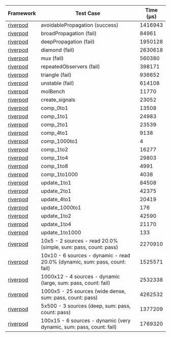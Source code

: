 | Framework | Test Case | Time (μs) |
| --- | --- | --- |
| [riverpod](https://github.com/rrousselGit/riverpod) | avoidablePropagation (success) | 1416943 |
| [riverpod](https://github.com/rrousselGit/riverpod) | broadPropagation (fail) | 84961 |
| [riverpod](https://github.com/rrousselGit/riverpod) | deepPropagation (fail) | 1950128 |
| [riverpod](https://github.com/rrousselGit/riverpod) | diamond (fail) | 2630618 |
| [riverpod](https://github.com/rrousselGit/riverpod) | mux (fail) | 560380 |
| [riverpod](https://github.com/rrousselGit/riverpod) | repeatedObservers (fail) | 398171 |
| [riverpod](https://github.com/rrousselGit/riverpod) | triangle (fail) | 936652 |
| [riverpod](https://github.com/rrousselGit/riverpod) | unstable (fail) | 614108 |
| [riverpod](https://github.com/rrousselGit/riverpod) | molBench | 11770 |
| [riverpod](https://github.com/rrousselGit/riverpod) | create_signals | 23052 |
| [riverpod](https://github.com/rrousselGit/riverpod) | comp_0to1 | 13508 |
| [riverpod](https://github.com/rrousselGit/riverpod) | comp_1to1 | 24983 |
| [riverpod](https://github.com/rrousselGit/riverpod) | comp_2to1 | 23539 |
| [riverpod](https://github.com/rrousselGit/riverpod) | comp_4to1 | 9138 |
| [riverpod](https://github.com/rrousselGit/riverpod) | comp_1000to1 | 4 |
| [riverpod](https://github.com/rrousselGit/riverpod) | comp_1to2 | 16277 |
| [riverpod](https://github.com/rrousselGit/riverpod) | comp_1to4 | 29803 |
| [riverpod](https://github.com/rrousselGit/riverpod) | comp_1to8 | 4991 |
| [riverpod](https://github.com/rrousselGit/riverpod) | comp_1to1000 | 4038 |
| [riverpod](https://github.com/rrousselGit/riverpod) | update_1to1 | 84508 |
| [riverpod](https://github.com/rrousselGit/riverpod) | update_2to1 | 42375 |
| [riverpod](https://github.com/rrousselGit/riverpod) | update_4to1 | 20419 |
| [riverpod](https://github.com/rrousselGit/riverpod) | update_1000to1 | 176 |
| [riverpod](https://github.com/rrousselGit/riverpod) | update_1to2 | 42590 |
| [riverpod](https://github.com/rrousselGit/riverpod) | update_1to4 | 21170 |
| [riverpod](https://github.com/rrousselGit/riverpod) | update_1to1000 | 133 |
| [riverpod](https://github.com/rrousselGit/riverpod) | 10x5 - 2 sources - read 20.0% (simple, sum: pass, count: pass) | 2270910 |
| [riverpod](https://github.com/rrousselGit/riverpod) | 10x10 - 6 sources - dynamic - read 20.0% (dynamic, sum: pass, count: fail) | 1525571 |
| [riverpod](https://github.com/rrousselGit/riverpod) | 1000x12 - 4 sources - dynamic (large, sum: pass, count: fail) | 2532338 |
| [riverpod](https://github.com/rrousselGit/riverpod) | 1000x5 - 25 sources (wide dense, sum: pass, count: pass) | 4262532 |
| [riverpod](https://github.com/rrousselGit/riverpod) | 5x500 - 3 sources (deep, sum: pass, count: pass) | 1377209 |
| [riverpod](https://github.com/rrousselGit/riverpod) | 100x15 - 6 sources - dynamic (very dynamic, sum: pass, count: fail) | 1769320 |
